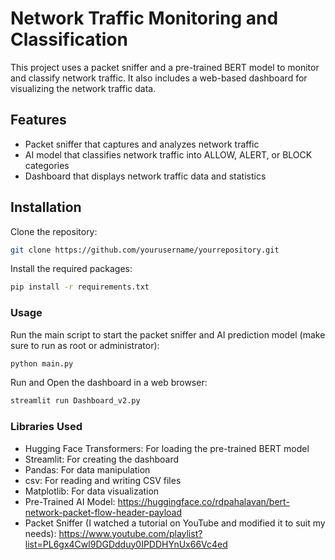 # Network Traffic Monitoring and Classification

This project uses a packet sniffer and a pre-trained BERT model to monitor and classify network traffic. It also includes a web-based dashboard for visualizing the network traffic data.

## Features

- Packet sniffer that captures and analyzes network traffic
- AI model that classifies network traffic into ALLOW, ALERT, or BLOCK categories
- Dashboard that displays network traffic data and statistics

## Installation

Clone the repository:

```bash
git clone https://github.com/yourusername/yourrepository.git
```

Install the required packages:

```bash
pip install -r requirements.txt
```

### Usage

Run the main script to start the packet sniffer and AI prediction model (make sure to run as root or administrator):

```bash
python main.py
```

Run and Open the dashboard in a web browser:

```bash
streamlit run Dashboard_v2.py
```

### Libraries Used

- Hugging Face Transformers: For loading the pre-trained BERT model
- Streamlit: For creating the dashboard
- Pandas: For data manipulation
- csv: For reading and writing CSV files
- Matplotlib: For data visualization
- Pre-Trained AI Model: https://huggingface.co/rdpahalavan/bert-network-packet-flow-header-payload
- Packet Sniffer (I watched a tutorial on YouTube and modified it to suit my needs): https://www.youtube.com/playlist?list=PL6gx4Cwl9DGDdduy0IPDDHYnUx66Vc4ed
